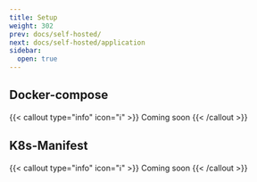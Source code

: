 ```yaml
---
title: Setup
weight: 302
prev: docs/self-hosted/
next: docs/self-hosted/application
sidebar:
  open: true
---
```


## Docker-compose

{{< callout type="info" icon="ℹ️" >}}
Coming soon
{{< /callout >}}

## K8s-Manifest

{{< callout type="info" icon="ℹ️" >}}
Coming soon
{{< /callout >}}
